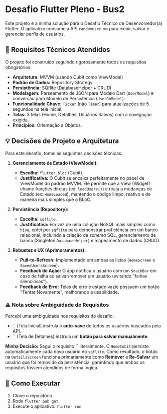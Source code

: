 # Desafio Flutter Pleno - Bus2

Este projeto é a minha solução para o Desafio Técnico de Desenvolvedor(a) Flutter. O aplicativo consome a API `randomuser.me` para exibir, salvar e gerenciar perfis de usuários.

## 🚀 Requisitos Técnicos Atendidos

O projeto foi construído seguindo rigorosamente todos os requisitos obrigatórios:

* **Arquitetura:** MVVM (usando Cubit como ViewModel)
* **Padrão de Dados:** Repository Strategy
* **Persistência:** SQflite (DatabaseHelper + CRUD)
* **Modelagem:** Parseamento de JSON para Modelo Dart (`UserModel`) e conversão para Modelo de Persistência (`UserDbModel`).
* **Funcionalidade Chave:** `Ticker` (não `Timer`) para atualizações de 5 segundos na tela inicial.
* **Telas:** 3 telas (Home, Detalhes, Usuários Salvos) com a navegação exigida.
* **Princípios:** Orientação a Objetos.

## 💡 Decisões de Projeto e Arquitetura

Para este desafio, tomei as seguintes decisões técnicas:

1.  **Gerenciamento de Estado (ViewModel):**
    * **Escolha:** `flutter_bloc` (Cubit).
    * **Justificativa:** O Cubit se encaixa perfeitamente no papel de ViewModel do padrão MVVM. Ele permite que a View (Widget) chame funções diretas (ex: `loadUsers()`) e reaja a mudanças de Estado (ex: `HomeLoaded`), mantendo o código limpo, reativo e de maneira mais simples que o BLoC.

2.  **Persistência (Repository):**
    * **Escolha:** `sqflite`.
    * **Justificativa:** Em vez de uma solução NoSQL mais simples como `hive`, optei por `sqflite` para demonstrar proficiência em um banco relacional, incluindo a criação de *schema* SQL, gerenciamento de banco (Singleton `DatabaseHelper`) e mapeamento de dados (CRUD).

3.  **Robustez e UX (Aprimoramentos):**
    * **Pull-to-Refresh:** Implementado em ambas as listas (`HomeScreen` e `SavedUsersScreen`).
    * **Feedback de Ação:** O app notifica o usuário com um `SnackBar` em caso de falha ao salvar/remover um usuário (evitando "falhas silenciosas").
    * **Feedback de Erro:** Telas de erro e estado vazio possuem um botão "Tentar Novamente", melhorando a usabilidade.

### ⚠️ Nota sobre Ambiguidade de Requisitos

Percebi uma ambiguidade nos requisitos do desafio:

* `` (Tela Inicial) instruía o **auto-save** de todos os usuários buscados pela API.
* `` (Tela de Detalhes) instruía um **botão para salvar manualmente**.

**Minha Decisão:** Segui o requisito `` literalmente. O `HomeCubit` persiste automaticamente cada novo usuário no `sqflite`. Como resultado, o botão na `DetailsScreen` funciona primariamente como **Remover** e **Re-Salvar** um usuário que foi removido da persistência, garantindo que ambos os requisitos fossem atendidos de forma lógica.

## 🔧 Como Executar

1.  Clone o repositório.
2.  Rode `flutter pub get`.
3.  Execute o aplicativo: `flutter run`.
